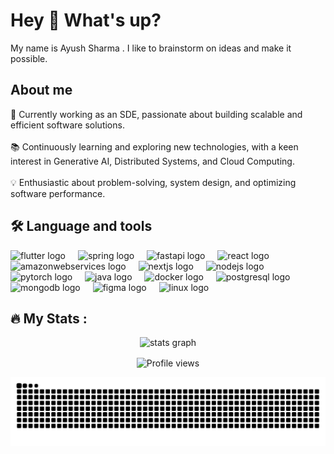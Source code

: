 <h1 align="left">Hey 👋 What's up?</h1>

<p align="left">My name is Ayush Sharma . I like to brainstorm on ideas and make it possible.</p>

<h2 align="left">About me</h2>

<p align="left">🔭 Currently working as an SDE, passionate about building scalable and efficient software solutions.<br><br>📚 Continuously learning and exploring new technologies, with a keen interest in Generative AI, Distributed Systems, and Cloud Computing.<br><br>💡 Enthusiastic about problem-solving, system design, and optimizing software performance.<br></p>

<h2 align="left">🛠 Language and tools</h2>


<div align="left">
  <img src="https://cdn.jsdelivr.net/gh/devicons/devicon/icons/flutter/flutter-original.svg" height="40" alt="flutter logo"  />
  <img width="12" />
  <img src="https://cdn.jsdelivr.net/gh/devicons/devicon/icons/spring/spring-original.svg" height="40" alt="spring logo"  />
  <img width="12" />
  <img src="https://cdn.jsdelivr.net/gh/devicons/devicon/icons/fastapi/fastapi-original.svg" height="40" alt="fastapi logo"  />
  <img width="12" />
  <img src="https://cdn.jsdelivr.net/gh/devicons/devicon/icons/react/react-original.svg" height="40" alt="react logo"  />
  <img width="12" />
  <img src="https://cdn.jsdelivr.net/gh/devicons/devicon/icons/amazonwebservices/amazonwebservices-line-wordmark.svg" height="40" alt="amazonwebservices logo"  />
  <img width="12" />
  <img src="https://cdn.jsdelivr.net/gh/devicons/devicon/icons/nextjs/nextjs-original.svg" height="40" alt="nextjs logo"  />
  <img width="12" />
  <img src="https://cdn.jsdelivr.net/gh/devicons/devicon/icons/nodejs/nodejs-original.svg" height="40" alt="nodejs logo"  />
  <img width="12" />
  <img src="https://cdn.jsdelivr.net/gh/devicons/devicon/icons/pytorch/pytorch-original.svg" height="40" alt="pytorch logo"  />
  <img width="12" />
  <img src="https://cdn.jsdelivr.net/gh/devicons/devicon/icons/java/java-original.svg" height="40" alt="java logo"  />
  <img width="12" />
  <img src="https://cdn.jsdelivr.net/gh/devicons/devicon/icons/docker/docker-plain-wordmark.svg" height="40" alt="docker logo"  />
  <img width="12" />
  <img src="https://cdn.jsdelivr.net/gh/devicons/devicon/icons/postgresql/postgresql-original.svg" height="40" alt="postgresql logo"  />
  <img width="12" />
  <img src="https://cdn.jsdelivr.net/gh/devicons/devicon/icons/mongodb/mongodb-original.svg" height="40" alt="mongodb logo"  />
  <img width="12" />
  <img src="https://cdn.jsdelivr.net/gh/devicons/devicon/icons/figma/figma-original.svg" height="40" alt="figma logo"  />
  <img width="12" />
  <img src="https://cdn.jsdelivr.net/gh/devicons/devicon/icons/linux/linux-original.svg" height="40" alt="linux logo"  />
</div>

<h2 align="left">🔥 My Stats :</h2>

<div align="center">
<img src="https://github-readme-stats.vercel.app/api?username=khemssharma&hide_title=false&hide_rank=false&show_icons=true&include_all_commits=true&count_private=true&disable_animations=false&theme=dracula&locale=en&hide_border=false&order=1" height="150" alt="stats graph"  />
</div>

<p align="center"> <img width="200px" align="center" src="https://komarev.com/ghpvc/?username=khemssharma&style=flat-square&color=7a49a5" alt="Profile views"/> </p>
  <picture>
    <source media="(prefers-color-scheme: dark)" srcset="https://github.com/khemssharma/khemssharma/blob/output/github-contribution-grid-snake-dark.svg">
    <source media="(prefers-color-scheme: light)" srcset="https://github.com/khemssharma/khemssharma/blob/output/github-contribution-grid-snake.svg">
    <img alt="GitHub contribution grid snake animation" src="https://github.com/khemssharma/khemssharma/blob/output/github-contribution-grid-snake.svg">
  </picture>
</div>
